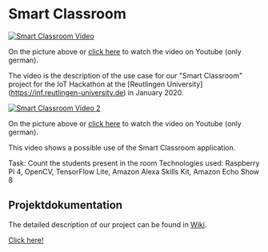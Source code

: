 # Smart Classroom 
[![Smart Classroom Video](/Bilder/1.%20Einleitung/mss-video.jpg)](https://www.youtube.com/watch?v=LWIsHo5xbl8 "Video auf Youtube abspielen")

On the picture above or [click here](https://www.youtube.com/watch?v=LWIsHo5xbl8) to watch the video on Youtube (only german).

The video is the description of the use case for our "Smart Classroom" project for the IoT Hackathon at the [Reutlingen University] (https://inf.reutlingen-university.de) in January 2020.


[![Smart Classroom Video 2](/Bilder/1.%20Einleitung/rp-video.png)](https://www.youtube.com/watch?v=c-ecEOi3SvM "Video auf Youtube abspielen")

On the picture above or [click here](https://www.youtube.com/watch?v=c-ecEOi3SvM) to watch the video on Youtube (only german).

This video shows a possible use of the Smart Classroom application.

Task: Count the students present in the room
Technologies used: Raspberry Pi 4, OpenCV, TensorFlow Lite, Amazon Alexa Skills Kit, Amazon Echo Show 8

## Projektdokumentation
The detailed description of our project can be found in [Wiki](../../wiki).

[Click here!](../../wiki)
